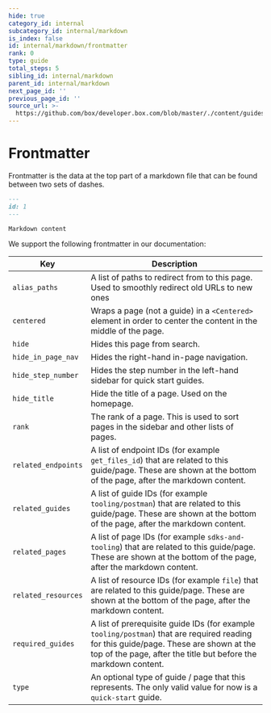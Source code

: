 ```yaml
---
hide: true
category_id: internal
subcategory_id: internal/markdown
is_index: false
id: internal/markdown/frontmatter
rank: 0
type: guide
total_steps: 5
sibling_id: internal/markdown
parent_id: internal/markdown
next_page_id: ''
previous_page_id: ''
source_url: >-
  https://github.com/box/developer.box.com/blob/master/./content/guides/internal/markdown/frontmatter.md
---
```


<!-- does not need translation -->

# Frontmatter

Frontmatter is the data at the top part of a markdown file that can be found
between two sets of dashes.

```md
---
id: 1
---

Markdown content
```

<!-- markdownlint-disable line-length -->

We support the following frontmatter in our documentation:

| Key                 | Description                                                                                                                                                                                              |
| ------------------- | -------------------------------------------------------------------------------------------------------------------------------------------------------------------------------------------------------- |
| `alias_paths`       | A list of paths to redirect from to this page. Used to smoothly redirect old URLs to new ones                                                                                                            |
| `centered`          | Wraps a page (not a guide) in a `<Centered>` element in order to center the content in the middle of the page.                                                                                           |
| `hide`              | Hides this page from search.                                                                                                                                                                             |
| `hide_in_page_nav`  | Hides the right-hand in-page navigation.                                                                                                                                                                 |
| `hide_step_number`  | Hides the step number in the left-hand sidebar for quick start guides.                                                                                                                                   |
| `hide_title`        | Hide the title of a page. Used on the homepage.                                                                                                                                                          |
| `rank`              | The rank of a page. This is used to sort pages in the sidebar and other lists of pages.                                                                                                                  |
| `related_endpoints` | A list of endpoint IDs (for example `get_files_id`) that are related to this guide/page. These are shown at the bottom of the page, after the markdown content.                                          |
| `related_guides`    | A list of guide IDs (for example `tooling/postman`) that are related to this guide/page. These are shown at the bottom of the page, after the markdown content.                                          |
| `related_pages`     | A list of page IDs (for example `sdks-and-tooling`) that are related to this guide/page. These are shown at the bottom of the page, after the markdown content.                                          |
| `related_resources` | A list of resource IDs (for example `file`) that are related to this guide/page. These are shown at the bottom of the page, after the markdown content.                                                  |
| `required_guides`   | A list of prerequisite guide IDs (for example `tooling/postman`) that are required reading for this guide/page. These are shown at the top of the page, after the title but before the markdown content. |
| `type`              | An optional type of guide / page that this represents. The only valid value for now is a `quick-start` guide.                                                                                            |

<!-- markdownlint-enable line-length -->
